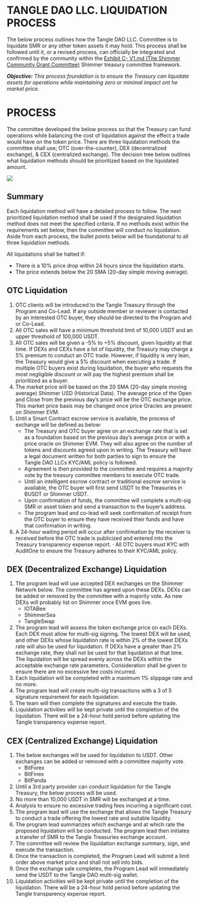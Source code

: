 # TANGLE DAO LLC. LIQUIDATION PROCESS

The below process outlines how the Tangle DAO LLC. Committee is to liquidate SMR or any other token assets it may hold. This process shall be followed until it, or a revised process, can officially be integrated and confirmed by the community within the [Exhibit C- V1.md (The Shimmer Community Grant Committee)](https://hackmd.io/MBh_1dR4SoeCMKvMYOw3Jg) Shimmer treasury committee framework. 

***Objective:** This process foundation is to ensure the Treasury can liquidate assets for operations while maintaining zero or minimal impact ont he market price.*

# PROCESS

The committee developed the below process so that the Treasury can fund operations while balancing the cost of liquidation against the effect a trade would have on the token price. There are three liquidation methods the committee shall use; OTC (over-the-counter), DEX (decentralized exchange), & CEX (centralized exchange). The decision tree below outlines what liquidation methods should be prioritized based on the liquidated amount.

![](https://hackmd.io/_uploads/Bk_JP2ed3.png)





## **Summary**

Each liquidation method will have a detailed process to follow. The next prioritized liquidation method shall be used if the designated liquidation method does not meet the specified criteria. If no methods exist within the requirements set below, then the committee will conduct no liquidation. Aside from each process, the bullet points below will be foundational to all three liquidation methods.

All liquidations shall be halted if:
* There is a 10% price drop within 24 hours since the liquidation starts.
* The price extends below the 20 SMA (20-day simple moving average).


## **OTC Liquidation**
1. OTC clients will be introduced to the Tangle Treasury through the Program and Co-Lead. If any outside member or reviewer is contacted by an interested OTC buyer, they should be directed to the Program and or Co-Lead.
1. All OTC sales will have a minimum threshold limit of 10,000 USDT and an upper threshold of 100,000 USDT.
1. All OTC sales will be given a -5% to +5% discount, given liquidity at that time. If DEXs and CEXs have a lot of liquidity, the Treasury may charge a 5% premium to conduct an OTC trade. However, if liquidity is very lean, the Treasury would give a 5% discount when executing a trade. If multiple OTC buyers exist during liquidation, the buyer who requests the most negligible discount or will pay the highest premium shall be prioritized as a buyer.
1. The market price will be based on the 20 SMA (20-day simple moving average) Shimmer USD (Historical Data). The average price of the Open and Close from the previous day’s price will be the OTC exchange price. This market price basis may be changed once price Oracles are present on Shimmer EVM.
1. Until a Smart Contract escrow service is available, the process of exchange will be defined as below: 
    * The Treasury and OTC buyer agree on an exchange rate that is set as a foundation based on the previous day’s average price or with a price oracle on Shimmer EVM. They will also agree on the number of tokens and discounts agreed upon in writing. The Treasury will have a legal document written for both parties to sign to ensure the Tangle DAO LLCs KYC/AML policy is followed.
    * Agreement is then provided to the committee and requires a majority vote by the treasury committee members to execute OTC trade.
    * Until an intelligent escrow contract or traditional escrow service is available, the OTC buyer will first send USDT to the Treasuries in BUSDT or Shimmer USDT.
    * Upon confirmation of funds, the committee will complete a multi-sig SMR or asset token and send a transaction to the buyer’s address.
    * The program lead and co-lead will seek confirmation of receipt from the OTC buyer to ensure they have received their funds and have that confirmation in writing.
1. A 24-hour waiting period will occur after confirmation by the receiver is received before the OTC trade is publicized and entered into the Treasury transparency expense report.
·        All OTC buyers must KYC with AuditOne to ensure the Treasury adheres to their KYC/AML policy.

 
## **DEX (Decentralized Exchange) Liquidation**
1. The program lead will use accepted DEX exchanges on the Shimmer Network below. The committee has agreed upon these DEXs. DEXs can be added or removed by the committee with a majority vote. As new DEXs will probably list on Shimmer once EVM goes live.
    * IOTABee
    * ShimmerSea
    * TangleSwap
2. The program lead will assess the token exchange price on each DEXs. Each DEX must allow for multi-sig signing. The lowest DEX will be used, and other DEXs whose liquidation rate is within 2% of the lowest DEXs rate will also be used for liquidation. If DEXs have a greater than 2% exchange rate, they shall not be used for that liquidation at that time. The liquidation will be spread evenly across the DEXs within the acceptable exchange rate parameters. Consideration shall be given to ensure there are no excessive fee costs incurred.
3. Each liquidation will be completed with a maximum 1% slippage rate and no more.
4. The program lead will create multi-sig transactions with a 3 of 5 signature requirement for each liquidation.
5. The team will then complete the signatures and execute the trade.
6. Liquidation activities will be kept private until the completion of the liquidation. There will be a 24-hour hold period before updating the Tangle transparency expense report.
 
## **CEX (Centralized Exchange) Liquidation**
1. The below exchanges will be used for liquidation to USDT. Other exchanges can be added or removed with a committee majority vote.
    * BitForex
    * BitFinex
    * BitPanda
2. Until a 3rd party provider can conduct liquidation for the Tangle Treasury, the below process will be used.
3. No more than 10,000 USDT in SMR will be exchanged at a time.
4. Analysis to ensure no excessive trading fees incurring a significant cost.
5. The program lead will use the exchange that allows the Tangle Treasury to conduct a trade offering the lowest rate and suitable liquidity.
6. The program lead summarizes which exchange and at which rate the proposed liquidation will be conducted. The program lead then initiates a transfer of SMR to the Tangle Treasuries exchange account.
7. The committee will review the liquidation exchange summary, sign, and execute the transaction.
8. Once the transaction is completed, the Program Lead will submit a limit order above market price and shall not sell into bids.
9. Once the exchange sale completes, the Program Lead will immediately send the USDT to the Tangle DAO multi-sig wallet.
10. Liquidation activities will be kept private until the completion of the liquidation. There will be a 24-hour hold period before updating the Tangle transparency expense report.
 

